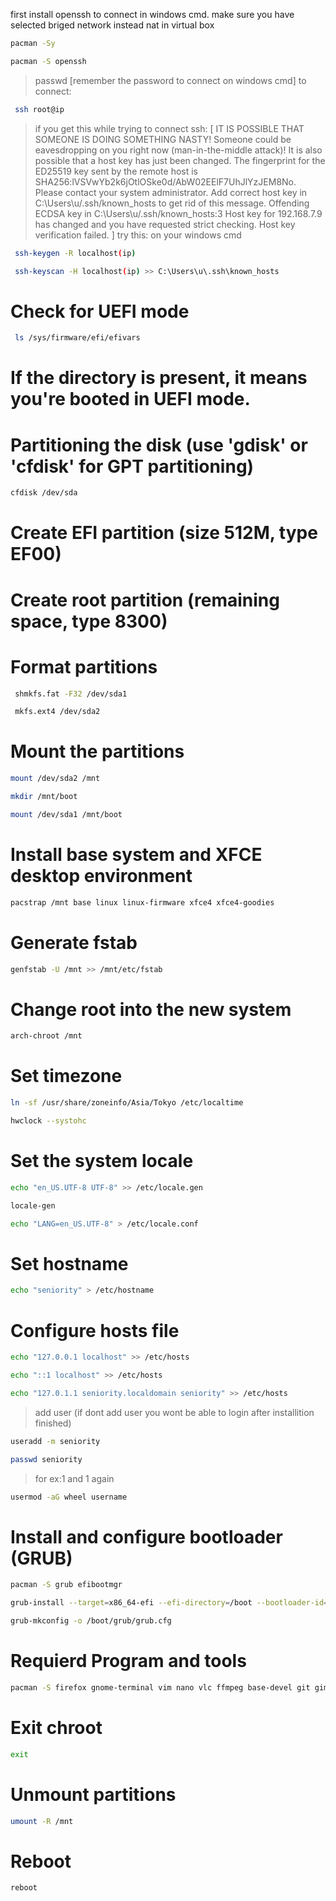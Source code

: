 first install openssh to connect in windows cmd.
make sure you have selected briged network instead nat in virtual box

```sh
pacman -Sy


```


```sh
pacman -S openssh


```
> passwd [remember the password to connect on windows cmd]
> to connect:

```sh
 ssh root@ip
```
> if you get this while trying to connect ssh:
[
IT IS POSSIBLE THAT SOMEONE IS DOING SOMETHING NASTY!
Someone could be eavesdropping on you right now (man-in-the-middle attack)!
It is also possible that a host key has just been changed.
The fingerprint for the ED25519 key sent by the remote host is
SHA256:lVSVwYb2k6jOtlOSke0d/AbW02EElF7UhJlYzJEM8No.
Please contact your system administrator.
Add correct host key in C:\\Users\\u/.ssh/known_hosts to get rid of this message.
Offending ECDSA key in C:\\Users\\u/.ssh/known_hosts:3
Host key for 192.168.7.9 has changed and you have requested strict checking.
Host key verification failed.
]
try this:
> on your windows cmd


```sh
 ssh-keygen -R localhost(ip)
```


```sh
 ssh-keyscan -H localhost(ip) >> C:\Users\u\.ssh\known_hosts
```



# Check for UEFI mode


```sh
 ls /sys/firmware/efi/efivars
```

# If the directory is present, it means you're booted in UEFI mode.

# Partitioning the disk (use 'gdisk' or 'cfdisk' for GPT partitioning)


```sh
cfdisk /dev/sda
```

# Create EFI partition (size 512M, type EF00)
# Create root partition (remaining space, type 8300)

# Format partitions

```sh
 shmkfs.fat -F32 /dev/sda1
```


```sh
 mkfs.ext4 /dev/sda2
```
# Mount the partitions


```sh
mount /dev/sda2 /mnt
```


```sh
mkdir /mnt/boot
```


```sh 
mount /dev/sda1 /mnt/boot
```

# Install base system and XFCE desktop environment


```sh 
pacstrap /mnt base linux linux-firmware xfce4 xfce4-goodies
```

# Generate fstab


```sh
genfstab -U /mnt >> /mnt/etc/fstab
```

# Change root into the new system


```sh
arch-chroot /mnt
```

# Set timezone


```sh
ln -sf /usr/share/zoneinfo/Asia/Tokyo /etc/localtime
```


```sh
hwclock --systohc
```

# Set the system locale


```sh
echo "en_US.UTF-8 UTF-8" >> /etc/locale.gen
```


```sh
locale-gen
```


```sh
echo "LANG=en_US.UTF-8" > /etc/locale.conf
```

# Set hostname


```sh 
echo "seniority" > /etc/hostname
```

# Configure hosts file


```sh
echo "127.0.0.1 localhost" >> /etc/hosts
```


```sh
echo "::1 localhost" >> /etc/hosts
```


```sh
echo "127.0.1.1 seniority.localdomain seniority" >> /etc/hosts
```

> add user (if dont add user you wont be able to login after installition finished)


```sh
useradd -m seniority
```


```sh
passwd seniority
```
> for ex:1 and 1 again


```sh
usermod -aG wheel username
```


# Install and configure bootloader (GRUB)


```sh
pacman -S grub efibootmgr
```


```sh
grub-install --target=x86_64-efi --efi-directory=/boot --bootloader-id=GRUB
```


```sh
grub-mkconfig -o /boot/grub/grub.cfg
```


# Requierd Program and tools


```sh
pacman -S firefox gnome-terminal vim nano vlc ffmpeg base-devel git gimp htop neofetch gparted zip unzip networkmanager wireless_tools wpa_supplicant dialog
```

# Exit chroot


```sh
exit
```

# Unmount partitions


```sh
umount -R /mnt
```

# Reboot


```sh
reboot
```
